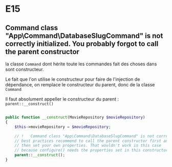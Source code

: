 # E15

## Command class "App\Command\DatabaseSlugCommand" is not correctly initialized. You probably forgot to call the parent constructor

la classe `Command` dont hérite toute les commandes fait des choses dans sont constructeur.

Le fait que l'on utilise le constructeur pour faire de l'injection de dépendance, on remplace le constructeur du parent, donc de la classe `Command`

Il faut absolument appeller le constructeur du parent : `parent::__construct()`


```php

public function __construct(MovieRepository $movieRepository)
{
    $this->movieRepository = $movieRepository;

    // !   Command class "App\Command\DatabaseSlugCommand" is not correctly initialized. You probably forgot to call the parent constructor.       
    // best practices recommend to call the parent constructor first and
    // then set your own properties. That wouldn't work in this case
    // because configure() needs the properties set in this constructor                                                                                                  
    parent::__construct();
}
```
